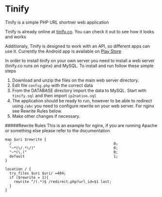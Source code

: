 # Tinify
Tinify is a simple PHP URL shortner web application

Tinify is already online at [tinify.co](https://tinify.co). You can check it out to see how it looks and works

Additionaly, Tinify is designed to work with an API, so different apps can use it. Currently the Android app is available on [Play Store](https://play.google.com/store/apps/details?id=co.tinify.app)

In order to install tinify on your own server you need to install a web server (tinify.co runs on nginx) and MySQL.
To install and run follow these simple steps

1. Download and unzip the files on the main web server directory.
2. Edit file `config.php` with the correct data
3. From the DATABASE directory import the data to MySQL. Start with `tinify.sql` and then import `ip2nation.sql`
4. The application should be ready to run, however to be able to redirect using `/abc` you need to configure rewrite on your web server. For nginx see Rewrite Rules below.
5. Make other changes if necessary.

#####Rewrite Rules
This is an example for nginx, if you are running Apache or something else please refer to the documentation 
```
map $uri $rewrite {
  /                                               0;
  "~*(\/.*\/)"                                    0;
  "~*(\.)"                                        0;
  default                                         1;
}

location / {
  try_files $uri $uri/ =404;
  if ($rewrite = 1){
    rewrite ^/(.*)$ /redirect.php?url_id=$1 last;
  }
}
```
